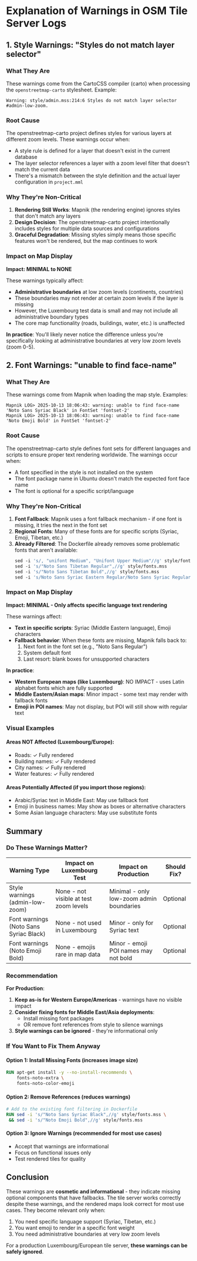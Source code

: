 # Explanation of Warnings in OSM Tile Server Logs

## 1. Style Warnings: "Styles do not match layer selector"

### What They Are
These warnings come from the CartoCSS compiler (carto) when processing the `openstreetmap-carto` stylesheet. Example:
```
Warning: style/admin.mss:214:6 Styles do not match layer selector #admin-low-zoom.
```

### Root Cause
The openstreetmap-carto project defines styles for various layers at different zoom levels. These warnings occur when:
- A style rule is defined for a layer that doesn't exist in the current database
- The layer selector references a layer with a zoom level filter that doesn't match the current data
- There's a mismatch between the style definition and the actual layer configuration in `project.mml`

### Why They're Non-Critical
1. **Rendering Still Works**: Mapnik (the rendering engine) ignores styles that don't match any layers
2. **Design Decision**: The openstreetmap-carto project intentionally includes styles for multiple data sources and configurations
3. **Graceful Degradation**: Missing styles simply means those specific features won't be rendered, but the map continues to work

### Impact on Map Display
**Impact: MINIMAL to NONE**

These warnings typically affect:
- **Administrative boundaries** at low zoom levels (continents, countries)
- These boundaries may not render at certain zoom levels if the layer is missing
- However, the Luxembourg test data is small and may not include all administrative boundary types
- The core map functionality (roads, buildings, water, etc.) is unaffected

**In practice**: You'll likely never notice the difference unless you're specifically looking at administrative boundaries at very low zoom levels (zoom 0-5).

## 2. Font Warnings: "unable to find face-name"

### What They Are
These warnings come from Mapnik when loading the map style. Examples:
```
Mapnik LOG> 2025-10-13 18:06:43: warning: unable to find face-name 'Noto Sans Syriac Black' in FontSet 'fontset-2'
Mapnik LOG> 2025-10-13 18:06:43: warning: unable to find face-name 'Noto Emoji Bold' in FontSet 'fontset-2'
```

### Root Cause
The openstreetmap-carto style defines font sets for different languages and scripts to ensure proper text rendering worldwide. The warnings occur when:
- A font specified in the style is not installed on the system
- The font package name in Ubuntu doesn't match the expected font face name
- The font is optional for a specific script/language

### Why They're Non-Critical
1. **Font Fallback**: Mapnik uses a font fallback mechanism - if one font is missing, it tries the next in the font set
2. **Regional Fonts**: Many of these fonts are for specific scripts (Syriac, Emoji, Tibetan, etc.)
3. **Already Filtered**: The Dockerfile already removes some problematic fonts that aren't available:
   ```dockerfile
   sed -i 's/, "unifont Medium", "Unifont Upper Medium"//g' style/fonts.mss
   sed -i 's/"Noto Sans Tibetan Regular",//g' style/fonts.mss
   sed -i 's/"Noto Sans Tibetan Bold",//g' style/fonts.mss
   sed -i 's/Noto Sans Syriac Eastern Regular/Noto Sans Syriac Regular/g' style/fonts.mss
   ```

### Impact on Map Display
**Impact: MINIMAL - Only affects specific language text rendering**

These warnings affect:
- **Text in specific scripts**: Syriac (Middle Eastern language), Emoji characters
- **Fallback behavior**: When these fonts are missing, Mapnik falls back to:
  1. Next font in the font set (e.g., "Noto Sans Regular")
  2. System default font
  3. Last resort: blank boxes for unsupported characters

**In practice**:
- **Western European maps (like Luxembourg)**: NO IMPACT - uses Latin alphabet fonts which are fully supported
- **Middle Eastern/Asian maps**: Minor impact - some text may render with fallback fonts
- **Emoji in POI names**: May not display, but POI will still show with regular text

### Visual Examples

#### Areas NOT Affected (Luxembourg/Europe):
- Roads: ✓ Fully rendered
- Building names: ✓ Fully rendered
- City names: ✓ Fully rendered
- Water features: ✓ Fully rendered

#### Areas Potentially Affected (if you import those regions):
- Arabic/Syriac text in Middle East: May use fallback font
- Emoji in business names: May show as boxes or alternative characters
- Some Asian language characters: May use substitute fonts

## Summary

### Do These Warnings Matter?

| Warning Type | Impact on Luxembourg Test | Impact on Production | Should Fix? |
|--------------|---------------------------|---------------------|-------------|
| Style warnings (admin-low-zoom) | None - not visible at test zoom levels | Minimal - only low-zoom admin boundaries | Optional |
| Font warnings (Noto Sans Syriac Black) | None - not used in Luxembourg | Minor - only for Syriac text | Optional |
| Font warnings (Noto Emoji Bold) | None - emojis rare in map data | Minor - emoji POI names may not bold | Optional |

### Recommendation

**For Production**:
1. **Keep as-is for Western Europe/Americas** - warnings have no visible impact
2. **Consider fixing fonts for Middle East/Asia deployments**:
   - Install missing font packages
   - OR remove font references from style to silence warnings
3. **Style warnings can be ignored** - they're informational only

### If You Want to Fix Them Anyway

#### Option 1: Install Missing Fonts (increases image size)
```dockerfile
RUN apt-get install -y --no-install-recommends \
    fonts-noto-extra \
    fonts-noto-color-emoji
```

#### Option 2: Remove References (reduces warnings)
```dockerfile
# Add to the existing font filtering in Dockerfile
RUN sed -i 's/"Noto Sans Syriac Black",//g' style/fonts.mss \
 && sed -i 's/"Noto Emoji Bold",//g' style/fonts.mss
```

#### Option 3: Ignore Warnings (recommended for most use cases)
- Accept that warnings are informational
- Focus on functional issues only
- Test rendered tiles for quality

## Conclusion

These warnings are **cosmetic and informational** - they indicate missing optional components that have fallbacks. The tile server works correctly despite these warnings, and the rendered maps look correct for most use cases. They become relevant only when:
1. You need specific language support (Syriac, Tibetan, etc.)
2. You want emoji to render in a specific font weight
3. You need administrative boundaries at very low zoom levels

For a production Luxembourg/European tile server, **these warnings can be safely ignored**.
